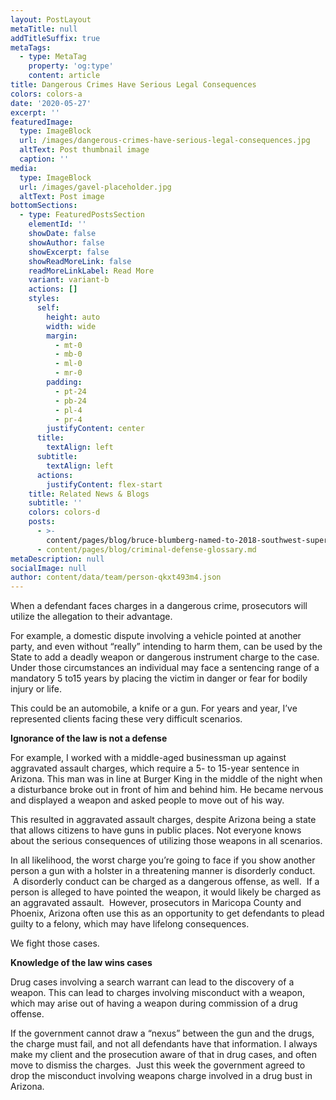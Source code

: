 ```yaml
---
layout: PostLayout
metaTitle: null
addTitleSuffix: true
metaTags:
  - type: MetaTag
    property: 'og:type'
    content: article
title: Dangerous Crimes Have Serious Legal Consequences
colors: colors-a
date: '2020-05-27'
excerpt: ''
featuredImage:
  type: ImageBlock
  url: /images/dangerous-crimes-have-serious-legal-consequences.jpg
  altText: Post thumbnail image
  caption: ''
media:
  type: ImageBlock
  url: /images/gavel-placeholder.jpg
  altText: Post image
bottomSections:
  - type: FeaturedPostsSection
    elementId: ''
    showDate: false
    showAuthor: false
    showExcerpt: false
    showReadMoreLink: false
    readMoreLinkLabel: Read More
    variant: variant-b
    actions: []
    styles:
      self:
        height: auto
        width: wide
        margin:
          - mt-0
          - mb-0
          - ml-0
          - mr-0
        padding:
          - pt-24
          - pb-24
          - pl-4
          - pr-4
        justifyContent: center
      title:
        textAlign: left
      subtitle:
        textAlign: left
      actions:
        justifyContent: flex-start
    title: Related News & Blogs
    subtitle: ''
    colors: colors-d
    posts:
      - >-
        content/pages/blog/bruce-blumberg-named-to-2018-southwest-super-lawyers-list.md
      - content/pages/blog/criminal-defense-glossary.md
metaDescription: null
socialImage: null
author: content/data/team/person-qkxt493m4.json
---
```


When a defendant faces charges in a dangerous crime, prosecutors will utilize the allegation to their advantage.

For example, a domestic dispute involving a vehicle pointed at another party, and even without “really” intending to harm them, can be used by the State to add a deadly weapon or dangerous instrument charge to the case. Under those circumstances an individual may face a sentencing range of a mandatory 5 to15 years by placing the victim in danger or fear for bodily injury or life.

This could be an automobile, a knife or a gun. For years and year, I’ve represented clients facing these very difficult scenarios.

**Ignorance of the law is not a defense**

For example, I worked with a middle-aged businessman up against aggravated assault charges, which require a 5- to 15-year sentence in Arizona. This man was in line at Burger King in the middle of the night when a disturbance broke out in front of him and behind him. He became nervous and displayed a weapon and asked people to move out of his way.

This resulted in aggravated assault charges, despite Arizona being a state that allows citizens to have guns in public places. Not everyone knows about the serious consequences of utilizing those weapons in all scenarios.

In all likelihood, the worst charge you’re going to face if you show another person a gun with a holster in a threatening manner is disorderly conduct.  A disorderly conduct can be charged as a dangerous offense, as well.  If a person is alleged to have pointed the weapon, it would likely be charged as an aggravated assault.  However, prosecutors in Maricopa County and Phoenix, Arizona often use this as an opportunity to get defendants to plead guilty to a felony, which may have lifelong consequences.

We fight those cases.

**Knowledge of the law wins cases**

Drug cases involving a search warrant can lead to the discovery of a weapon. This can lead to charges involving misconduct with a weapon, which may arise out of having a weapon during commission of a drug offense.

If the government cannot draw a “nexus” between the gun and the drugs, the charge must fail, and not all defendants have that information. I always make my client and the prosecution aware of that in drug cases, and often move to dismiss the charges.  Just this week the government agreed to drop the misconduct involving weapons charge involved in a drug bust in Arizona.
